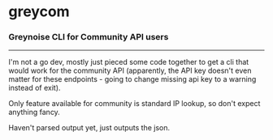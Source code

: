# greycom
### Greynoise CLI for Community API users
---
I'm not a go dev, mostly just pieced some code together to get a cli that would work for the community API (apparently, the API key doesn't even matter for these endpoints - going to change missing api key to a warning instead of exit).

Only feature available for community is standard IP lookup, so don't expect anything fancy.

Haven't parsed output yet, just outputs the json.


